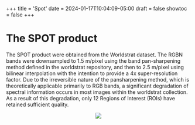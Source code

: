 +++
title = 'Spot'
date = 2024-01-17T10:04:09-05:00
draft = false
showtoc = false
+++

#

# The SPOT product

The SPOT product were obtained from the Worldstrat dataset. The RGBN bands were downsampled to 1.5 m/pixel using the band pan-sharpening method defined in the worldstrat repository, and then to 2.5 m/pixel using bilinear interpolation with the intention to provide a 4x super-resolution factor. 
Due to the irreversible nature of the pansharpening method, which is theoretically applicable primarily to RGB bands, a significant degradation of spectral information occurs in most images within the worldstrat collection. As a result of this degradation, only 12 Regions of Interest (ROIs) have retained sufficient quality.

<p align="center">
  <img src="/OpenSR-test/imgs/spot1.png" style="width=100%"/>  
</p>